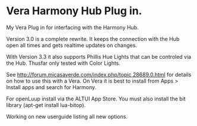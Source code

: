 # Vera Harmony Hub Plug in.

My Vera Plug in for interfacing with the Harmony Hub.

Version 3.0 is a complete rewrite. It keeps the connection with the Hub open all times and gets realtime updates on changes.

With Version 3.3 it also supports Phillis Hue Lights that can be controled via the Hub. Thusfar only tested with Color Lights.

See http://forum.micasaverde.com/index.php/topic,28689.0.html for details on how to use this with a Vera. On Vera it is best to install from Apps > Install apps and search for Harmony.

For openLuup install via the ALTUI App Store. You must also install the bit library (apt-get install lua-bitop).

Working on new userguide listing all new options.

